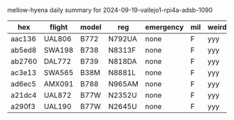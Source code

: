 mellow-hyena daily summary for 2024-09-19-vallejo1-rpi4a-adsb-1090

|hex|flight|model|reg|emergency|mil|weirdo|
|--|--|--|--|--|--|--|
|aac136|UAL806|B772|N792UA|none|F|yyy|
|ab5ed8|SWA198|B738|N8313F|none|F|yyy|
|ab2760|DAL772|B739|N818DA|none|F|yyy|
|ac3e13|SWA565|B38M|N8881L|none|F|yyy|
|ad6ec5|AMX091|B788|N965AM|none|F|yyy|
|a21dc4|UAL872|B77W|N2352U|none|F|yyy|
|a290f3|UAL190|B77W|N2645U|none|F|yyy|
